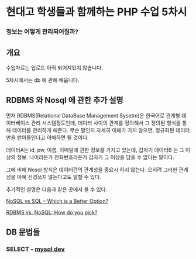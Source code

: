 # 현대고 학생들과 함께하는 PHP 수업 5차시

### 정보는 어떻게 관리되어질까?

## 개요

수업자료는 업로드 아직 되어져있지 않습니다.

5차시에서는 db 에 관해 배웁니다.

## RDBMS 와 Nosql 에 관한 추가 설명

 먼저 RDBMS(Relational DataBase Management Sysetm)은 한국어로 관계형 데이터베이스 관리 시스템정도인데, 데이터 사이의 관계를 정의해서 그 정의된 형식을 통해 데이터를 관리하게 해준다. 무슨 말인지 자세히 이해가 가지 않으면, 정규화된 데이터만을 받아들인다고 이해하면 될 것이다. 

 데이터A는 id, pw, 이름, 이메일에 관한 정보를 가지고 있는데, 갑자기 데이터B 는 그 이상의 정보. 나이라든가 전화번호라든가 갑자기 그 이상을 담을 수 없다는 말이다.

 그에 비해 Nosql 방식은 데이터간의 관계성을 중요시 하지 않는다. 오히려 그러한 관계성을 아예 신경쓰지 않는다고도 말할 수 있다.

 추가적인 설명은 다음과 같은 곳에서 볼 수 있다.

 [NoSQL vs SQL – Which is a Better Option?](https://blog.udemy.com/nosql-vs-sql-2/)

 [RDBMS vs. NoSQL: How do you pick?](http://www.zdnet.com/article/rdbms-vs-nosql-how-do-you-pick/)

## DB 문법들

### SELECT - [mysql dev](http://dev.mysql.com/doc/refman/5.7/en/select.html)